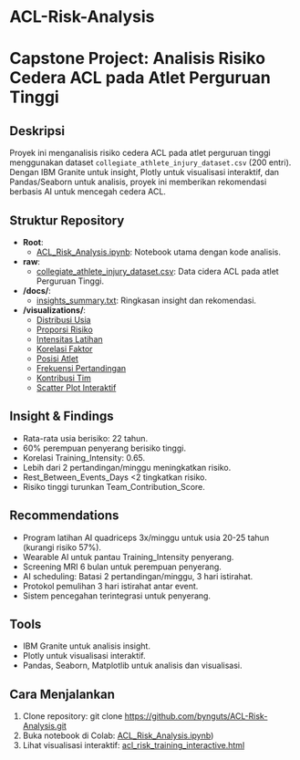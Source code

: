 # ACL-Risk-Analysis

# Capstone Project: Analisis Risiko Cedera ACL pada Atlet Perguruan Tinggi

## Deskripsi
Proyek ini menganalisis risiko cedera ACL pada atlet perguruan tinggi menggunakan dataset `collegiate_athlete_injury_dataset.csv` (200 entri). Dengan IBM Granite untuk insight, Plotly untuk visualisasi interaktif, dan Pandas/Seaborn untuk analisis, proyek ini memberikan rekomendasi berbasis AI untuk mencegah cedera ACL.

## Struktur Repository
- **Root**: 
  - [ACL_Risk_Analysis.ipynb](ACL_Risk_Analysis.ipynb): Notebook utama dengan kode analisis.
- **raw**:
  - [collegiate_athlete_injury_dataset.csv](raw/collegiate_athlete_injury_dataset.csv): Data cidera ACL pada atlet Perguruan Tinggi.
- **/docs/**:
  - [insights_summary.txt](docs/insights_summary.txt): Ringkasan insight dan rekomendasi.
- **/visualizations/**:
  - [Distribusi Usia](visualizations/acl_age_distribution_enhanced.png)
  - [Proporsi Risiko](visualizations/acl_risk_proportion.png)
  - [Intensitas Latihan](visualizations/acl_risk_training.png)
  - [Korelasi Faktor](visualizations/acl_correlation_heatmap.png)
  - [Posisi Atlet](visualizations/acl_risk_position_boxplot.png)
  - [Frekuensi Pertandingan](visualizations/acl_risk_match_count.png)
  - [Kontribusi Tim](visualizations/acl_team_contribution.png)
  - [Scatter Plot Interaktif](visualizations/acl_risk_training_interactive.html)

## Insight & Findings
- Rata-rata usia berisiko: 22 tahun.
- 60% perempuan penyerang berisiko tinggi.
- Korelasi Training_Intensity: 0.65.
- Lebih dari 2 pertandingan/minggu meningkatkan risiko.
- Rest_Between_Events_Days <2 tingkatkan risiko.
- Risiko tinggi turunkan Team_Contribution_Score.

## Recommendations
- Program latihan AI quadriceps 3x/minggu untuk usia 20-25 tahun (kurangi risiko 57%).
- Wearable AI untuk pantau Training_Intensity penyerang.
- Screening MRI 6 bulan untuk perempuan penyerang.
- AI scheduling: Batasi 2 pertandingan/minggu, 3 hari istirahat.
- Protokol pemulihan 3 hari istirahat antar event.
- Sistem pencegahan terintegrasi untuk penyerang.

## Tools
- IBM Granite untuk analisis insight.
- Plotly untuk visualisasi interaktif.
- Pandas, Seaborn, Matplotlib untuk analisis dan visualisasi.

## Cara Menjalankan
1. Clone repository: git clone https://github.com/bynguts/ACL-Risk-Analysis.git
2. Buka notebook di Colab: [ACL_Risk_Analysis.ipynb](ACL_Risk_Analysis.ipynb))
3. Lihat visualisasi interaktif: [acl_risk_training_interactive.html](visualizations/acl_risk_training_interactive.html)
